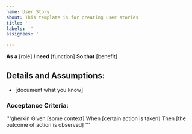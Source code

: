 ```yaml
---
name: User Story
about: This template is for creating user stories
title: ''
labels: ''
assignees: ''

---
```


**As a** [role]
**I need** [function]
**So that** [benefit]

## Details and Assumptions:
* [document what you know]

### Acceptance Criteria:

'''gherkin
Given [some context]
When [certain action is taken]
Then [the outcome of action is observed]
'''
